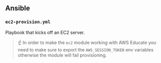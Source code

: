 ## Ansible

### `ec2-provision.yml`

Playbook that kicks off an EC2 server.

> :point_up: In order to make the `ec2` module working with AWS Educate you need to make sure to export the `AWS_SESSION_TOKEN` env variables otherwise the module will fail provisioning.
